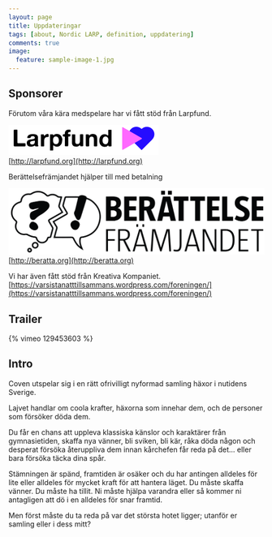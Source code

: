 ```yaml
---
layout: page
title: Uppdateringar
tags: [about, Nordic LARP, definition, uppdatering]
comments: true
image:
  feature: sample-image-1.jpg
---
```


## Sponsorer
Förutom våra kära medspelare har vi fått stöd från Larpfund.

![Larpfund](/images/larpfundlogo.png)  
[http://larpfund.org](http://larpfund.org)

Berättelsefrämjandet hjälper till med betalning

![Berättelsefrämjandet](/images/bf_logo_1rad.png)  
[http://beratta.org](http://beratta.org)

Vi har även fått stöd från Kreativa Kompaniet.  
[https://varsistanatttillsammans.wordpress.com/foreningen/](https://varsistanatttillsammans.wordpress.com/foreningen/)

## Trailer
{% vimeo 129453603 %}

## Intro
Coven utspelar sig i en rätt ofrivilligt nyformad samling häxor i nutidens Sverige. 

Lajvet handlar om coola krafter, häxorna som innehar dem, och de personer som försöker döda dem.

Du får en chans att uppleva klassiska känslor och karaktärer från gymnasietiden, skaffa nya vänner, bli sviken, bli kär, råka döda någon och desperat försöka återuppliva dem innan kårchefen får reda på det... eller bara försöka täcka dina spår.

Stämningen är spänd, framtiden är osäker och du har antingen alldeles för lite eller alldeles för mycket kraft för att hantera läget. Du måste skaffa vänner. Du måste ha tillit. Ni måste hjälpa varandra eller så kommer ni antagligen att dö i en alldeles för snar framtid. 

Men först måste du ta reda på var det största hotet ligger; utanför er samling eller i dess mitt?
